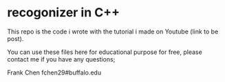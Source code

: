 # recogonizer in C++

This repo is the code i wrote with the tutorial i made on Youtube (link to be post).

You can use these files here for educational purpose for free, please contact me if you have any questions;

Frank Chen
fchen29#buffalo.edu
